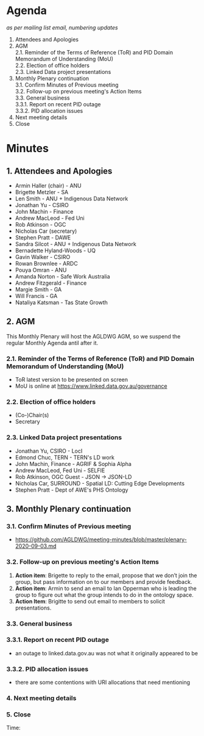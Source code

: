 # Agenda
*as per mailing list email, numbering updates*

1. Attendees and Apologies  
2. AGM  
2.1. Reminder of the Terms of Reference (ToR) and PID Domain Memorandum of Understanding (MoU)  
2.2. Election of office holders  
2.3. Linked Data project presentations  
3. Monthly Plenary continuation  
3.1. Confirm Minutes of Previous meeting  
3.2. Follow-up on previous meeting's Action Items  
3.3. General business  
3.3.1. Report on recent PID outage  
3.3.2. PID allocation issues  
4. Next meeting details  
5. Close  


# Minutes

## 1. Attendees and Apologies
  - Armin Haller (chair) - ANU
  - Brigette Metzler - SA
  - Len Smith - ANU + Indigenous Data Network
  - Jonathan Yu - CSIRO
  - John Machin - Finance
  - Andrew MacLeod - Fed Uni
  - Rob Atkinson - OGC
  - Nicholas Car (secretary)
  - Stephen Pratt - DAWE
  - Sandra Silcot - ANU + Indigenous Data Network
  - Bernadette Hyland-Woods - UQ
  - Gavin Walker - CSIRO
  - Rowan Brownlee - ARDC
  - Pouya Omran - ANU
  - Amanda Norton - Safe Work Australia 
  - Andrew Fitzgerald - Finance
  - Margie Smith - GA
  - Will Francis - GA
  - Nataliya Katsman - Tas State Growth
  

## 2. AGM
This Monthly Plenary will host the AGLDWG AGM, so we suspend the regular Monthly Agenda antil after it.

### 2.1. Reminder of the Terms of Reference (ToR) and PID Domain Memorandum of Understanding (MoU)
  - ToR latest version to be presented on screen
  - MoU is online at https://www.linked.data.gov.au/governance

### 2.2. Election of office holders
  - (Co-)Chair(s)
  - Secretary

### 2.3. Linked Data project presentations
  - Jonathan Yu, CSIRO - LocI
  - Edmond Chuc, TERN - TERN's LD work
  - John Machin, Finance - AGRIF & Sophia Alpha
  - Andrew MacLeod, Fed Uni - SELFIE
  - Rob Atkinson, OGC Guest - JSON -> JSON-LD
  - Nicholas Car, SURROUND - Spatial LD: Cutting Edge Developments
  - Stephen Pratt - Dept of AWE's PHS Ontology

## 3. Monthly Plenary continuation

### 3.1. Confirm Minutes of Previous meeting
  - https://github.com/AGLDWG/meeting-minutes/blob/master/plenary-2020-09-03.md

### 3.2. Follow-up on previous meeting's Action Items
1. **Action item**: Brigette to reply to the email, propose that we don’t join the group, but pass information on to our members and provide feedback.
2. **Action item**: Armin to send an email to Ian Opperman who is leading the group to figure out what the group intends to do in the ontology space.
3. **Action Item**: Brigitte to send out email to members to solicit presentations.

### 3.3. General business
### 3.3.1. Report on recent PID outage
  - an outage to linked.data.gov.au was not what it originally appeared to be
### 3.3.2. PID allocation issues
  - there are some contentions with URI allocations that need mentioning

### 4. Next meeting details

### 5. Close
Time: 

